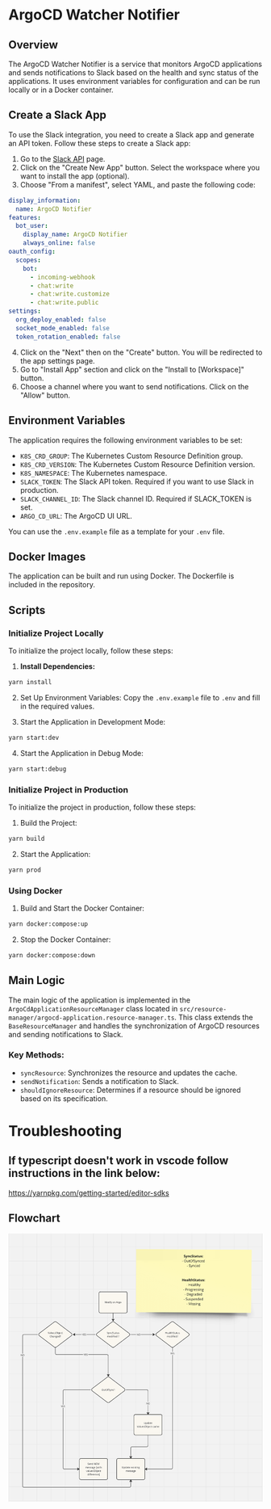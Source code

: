 # ArgoCD Watcher Notifier

## Overview

The ArgoCD Watcher Notifier is a service that monitors ArgoCD applications and sends notifications to Slack based on the health and sync status of the applications. It uses environment variables for configuration and can be run locally or in a Docker container.

## Create a Slack App

To use the Slack integration, you need to create a Slack app and generate an API token. Follow these steps to create a Slack app:

1. Go to the [Slack API](https://api.slack.com/apps) page.
2. Click on the "Create New App" button. Select the workspace where you want to install the app (optional).
3. Choose "From a manifest", select YAML, and paste the following code:

```yaml
display_information:
  name: ArgoCD Notifier
features:
  bot_user:
    display_name: ArgoCD Notifier
    always_online: false
oauth_config:
  scopes:
    bot:
      - incoming-webhook
      - chat:write
      - chat:write.customize
      - chat:write.public
settings:
  org_deploy_enabled: false
  socket_mode_enabled: false
  token_rotation_enabled: false
```

4. Click on the "Next" then on the "Create" button. You will be redirected to the app settings page.
5. Go to "Install App" section and click on the "Install to \[Workspace\]" button.
6. Choose a channel where you want to send notifications. Click on the "Allow" button.

## Environment Variables

The application requires the following environment variables to be set:

- `K8S_CRD_GROUP`: The Kubernetes Custom Resource Definition group.
- `K8S_CRD_VERSION`: The Kubernetes Custom Resource Definition version.
- `K8S_NAMESPACE`: The Kubernetes namespace.
- `SLACK_TOKEN`: The Slack API token. Required if you want to use Slack in production.
- `SLACK_CHANNEL_ID`: The Slack channel ID. Required if SLACK_TOKEN is set.
- `ARGO_CD_URL`: The ArgoCD UI URL.

You can use the `.env.example` file as a template for your `.env` file.

## Docker Images

The application can be built and run using Docker. The Dockerfile is included in the repository.

## Scripts

### Initialize Project Locally

To initialize the project locally, follow these steps:

1. **Install Dependencies:**

```sh
yarn install
```

2. Set Up Environment Variables: Copy the `.env.example` file to `.env` and fill in the required values.

3. Start the Application in Development Mode:

```sh
yarn start:dev
```

4. Start the Application in Debug Mode:

```sh
yarn start:debug
```

### Initialize Project in Production

To initialize the project in production, follow these steps:

1. Build the Project:

```sh
yarn build
```

2. Start the Application:

```sh
yarn prod
```

### Using Docker

1. Build and Start the Docker Container:

```sh
yarn docker:compose:up
```

2. Stop the Docker Container:

```sh
yarn docker:compose:down
```

## Main Logic

The main logic of the application is implemented in the `ArgoCdApplicationResourceManager` class located in `src/resource-manager/argocd-application.resource-manager.ts`. This class extends the `BaseResourceManager` and handles the synchronization of ArgoCD resources and sending notifications to Slack.

### Key Methods:

- `syncResource`: Synchronizes the resource and updates the cache.
- `sendNotification`: Sends a notification to Slack.
- `shouldIgnoreResource`: Determines if a resource should be ignored based on its specification.

# Troubleshooting

## If typescript doesn't work in vscode follow instructions in the link below:

https://yarnpkg.com/getting-started/editor-sdks

## Flowchart

![Flowchart](assets/flowchart.png)
